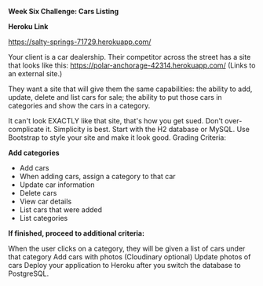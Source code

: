 **Week Six Challenge: Cars Listing**

**Heroku Link**

https://salty-springs-71729.herokuapp.com/

Your client is a car dealership. Their competitor across the street has a site that looks like this: https://polar-anchorage-42314.herokuapp.com/ (Links to an external site.)

They want a site that will give them the same capabilities: the ability to add, update, delete and list cars for sale; the ability to put those cars in categories and show the cars in a category.

It can't look EXACTLY like that site, that's how you get sued.
Don't over-complicate it. Simplicity is best.
Start with the H2 database or MySQL.
Use Bootstrap to style your site and make it look good.
Grading Criteria:

**Add categories**
 - Add cars
 - When adding cars, assign a category to that car
 - Update car information
 - Delete cars
 - View car details
 - List cars that were added
 - List categories

**If finished, proceed to additional criteria:**

When the user clicks on a category, they will be given a list of cars under that category
Add cars with photos (Cloudinary optional)
Update photos of cars
Deploy your application to Heroku after you switch the database to PostgreSQL.

